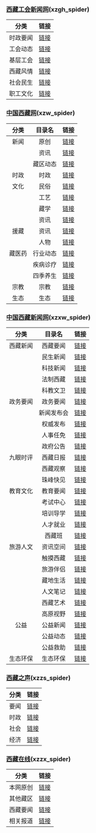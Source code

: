 ### [西藏工会新闻网](http://xz.workercn.cn/)(xzgh_spider)
| 分类 | 链接 |
| :--: | :--: |
| 时政要闻 | [链接](http://xz.workercn.cn/10930/10930.shtml) |
| 工会动态 | [链接](http://xz.workercn.cn/10850/10850.shtml) |
| 基层工会 | [链接](http://xz.workercn.cn/10858/10858.shtml) |
| 西藏风情 | [链接](http://xz.workercn.cn/29369/29369.shtml) |
| 社会民生 | [链接](http://xz.workercn.cn/10864/10864.shtml) |
| 职工文化 | [链接](http://xz.workercn.cn/29556/29556.shtml) |

### [中国西藏网](http://www.tibet.cn/)(xzw_spider)
| 分类 | 目录名 | 链接 |
| :--: | :--: | :--: |
| 新闻 | 原创 | [链接](http://www.tibet.cn/cn/news/yc/) |
|     | 资讯 | [链接](http://www.tibet.cn/cn/news/zx/) |
|     | 藏区动态 | [链接](http://www.tibet.cn/cn/news/zcdt/) |
| 时政 | 时政 | [链接](http://www.tibet.cn/cn/politics/) |
| 文化 | 民俗 | [链接](http://www.tibet.cn/cn/culture/ms/) |
|     | 工艺 | [链接](http://www.tibet.cn/cn/culture/gy/) |
|     | 藏学 | [链接](http://www.tibet.cn/cn/culture/zx/) |
|     | 资讯 | [链接](http://www.tibet.cn/cn/culture/wx/) |
| 援藏 | 资讯 | [链接](http://www.tibet.cn/cn/aid_tibet/news/) |
|     | 人物 | [链接](http://www.tibet.cn/cn/aid_tibet/rw/) |
| 藏医药 | 行业动态 | [链接](http://www.tibet.cn/cn/medicine/news/) |
|     | 疾病诊疗 | [链接](http://www.tibet.cn/cn/medicine/jbzl/) |
|     | 四季养生 | [链接](http://www.tibet.cn/cn/medicine/sjys/) |
| 宗教 | 宗教 | [链接](http://www.tibet.cn/cn/religion/) |
| 生态 | 生态 | [链接](http://www.tibet.cn/cn/ecology/) |

### [中国西藏新闻网](http://www.xzxw.com/)(xzxw_spider)
| 分类 | 目录名 | 链接 |
| :--: | :--: | :--: |
| 西藏新闻 | 西藏要闻 | [链接](http://www.xzxw.com/xw/xzyw/) |
|     | 民生新闻 | [链接](http://www.xzxw.com/xw/msxw/) |
|     | 科技新闻 | [链接](http://www.xzxw.com/xw/cjxw/) |
|     | 法制西藏 | [链接](http://www.xzxw.com/xw/fzxz/) |
|     | 科教文卫 | [链接](http://www.xzxw.com/xw/kjww/) |
| 政务要闻 | 政务要闻 | [链接](http://www.xzxw.com/zw/zwyw/) |
|     | 新闻发布会 | [链接](http://www.xzxw.com/zw/xwfbh/) |
|     | 权威发布 | [链接](http://www.xzxw.com/zw/qwfb/) |
|     | 人事任免 | [链接](http://www.xzxw.com/zw/rsrm/) |
|     | 政府公告 | [链接](http://www.xzxw.com/zw/zfgg/) |
| 九眼时评 | 西藏日报 | [链接](http://www.xzxw.com/jysp/xzrbpl/) |
|     | 西藏观察 | [链接](http://www.xzxw.com/jysp/xzgc/) |
|     | 珠峰快见 | [链接](http://www.xzxw.com/jysp/zfkj/) |
| 教育文化 | 教育要闻 | [链接](http://www.xzxw.com/wh/jyyw/) |
|     | 考试中心 | [链接](http://www.xzxw.com/wh/kszx/) |
|     | 培训导学 | [链接](http://www.xzxw.com/wh/pxdx/) |
|     | 人才就业 | [链接](http://www.xzxw.com/wh/rcjy/) |
|     | 西藏班 | [链接](http://www.xzxw.com/wh/xzb/) |
| 旅游人文 | 资讯空间 | [链接](http://www.xzxw.com/lyrw/zxkj/) |
|     | 触摸西藏 | [链接](http://www.xzxw.com/lyrw/cmxz/) |
|     | 旅游伴侣 | [链接](http://www.xzxw.com/lyrw/lybl/) |
|     | 藏地生活 | [链接](http://www.xzxw.com/lyrw/zdsh/) |
|     | 人文笔记 | [链接](http://www.xzxw.com/lyrw/rwbj/) |
|     | 西藏艺术 | [链接](http://www.xzxw.com/lyrw/xzys/) |
|     | 高原视野 | [链接](http://www.xzxw.com/lyrw/gysy/) |
| 公益 | 公益新闻 | [链接](http://www.xzxw.com/gongyi_5554/gyxw/) |
|     | 公益动态 | [链接](http://www.xzxw.com/gongyi_5554/dongtai/) |
|     | 公益救助 | [链接](http://www.xzxw.com/gongyi_5554/help/) |
| 生态环保 | 生态环保 | [链接](http://www.xzxw.com/xw/shengthb/) |

### [西藏之声](http://www.vtibet.com/)(xzzs_spider)
| 分类 | 链接 |
| :--: | :--: |
| 要闻 | [链接](http://www.vtibet.com/xw_702/yw_705/) |
| 时政 | [链接](http://www.vtibet.com/xw_702/sz_704/) |
| 社会 | [链接](http://www.vtibet.com/xw_702/sh_709/) |
| 经济 | [链接](http://www.vtibet.com/xw_702/jj_710/) |

### [西藏在线](http://www.tibetol.cn/)(xzzx_spider)
| 分类 | 链接 |
| :--: | :--: |
| 本网原创 | [链接](http://www.tibetol.cn/html/zixun/bwyc/) |
| 其他藏区 | [链接](http://www.tibetol.cn/html/zixun/qitazangqu/) |
| 西藏要闻 | [链接](http://www.tibetol.cn/html/zixun/xizangyaowen/) |
| 相关报道 | [链接](http://www.tibetol.cn/html/zixun/xgbd/) |
